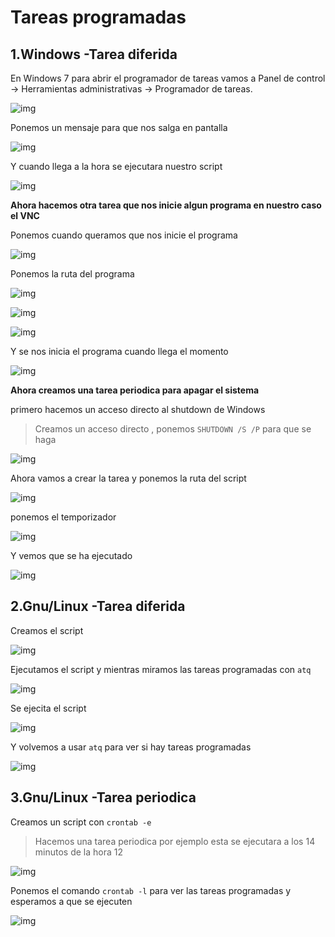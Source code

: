 # Tareas programadas

## 1.Windows -Tarea diferida

En Windows 7 para abrir el programador de tareas vamos a Panel de control -> Herramientas administrativas -> Programador de tareas.

![img](./IMG/1.png)

Ponemos un mensaje para que nos salga en pantalla

![img](./IMG/1.1.png)

Y cuando llega a la hora se ejecutara nuestro script

![img](./IMG/1.1.2.png)

**Ahora hacemos otra tarea que nos inicie algun programa en nuestro caso el VNC**

Ponemos cuando queramos que nos inicie el programa

![img](./IMG/1.2.png)

Ponemos la ruta del programa

![img](./IMG/1.2.1.png)

![img](./IMG/1.2.2.png)

![img](./IMG/1.2.3.png)

Y se nos inicia el programa cuando llega el momento

![img](./IMG/1.2.4.png)

**Ahora creamos una tarea periodica para apagar el sistema**

primero hacemos un acceso directo al shutdown de Windows
>Creamos un acceso  directo , ponemos
``SHUTDOWN /S /P`` para que se haga  

![img](./IMG/1.2.5.png)

Ahora vamos a crear la tarea y ponemos la ruta del script

![img](./IMG/1.2.6.png)

ponemos el temporizador

![img](./IMG/1.2.7.png)

Y vemos que se ha ejecutado



![img](./IMG/1.2.8.png)


## 2.Gnu/Linux -Tarea diferida   

Creamos el script

![img](./IMG/2.2.png)

Ejecutamos el script y mientras miramos las tareas programadas con ``atq``

![img](./IMG/2.3.png)

Se ejecita el script

![img](./IMG/2.4.png)

Y volvemos a usar ``atq`` para ver si hay tareas programadas

![img](./IMG/2.5.png)


## 3.Gnu/Linux -Tarea periodica

Creamos un script con ``crontab -e``
>Hacemos una tarea periodica por ejemplo esta se ejecutara a los 14 minutos de la hora 12

![img](./IMG/3.2.png)

Ponemos el comando ``crontab -l`` para ver las tareas programadas y esperamos a que se ejecuten

![img](./IMG/3.1.png)
